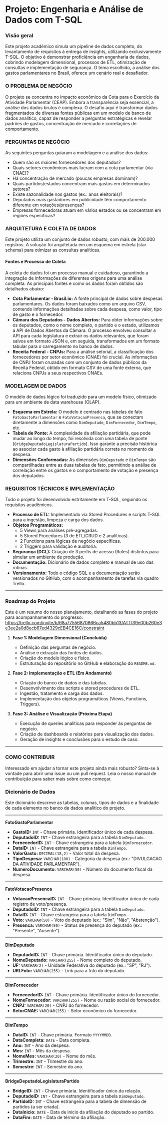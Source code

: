 # Projeto: Engenharia e Análise de Dados com T-SQL

### Visão geral
Este projeto acadêmico simula um pipeline de dados completo, do levantamento de requisitos à entrega de insights, utilizando exclusivamente T-SQL. O objetivo é demonstrar proficiência em engenharia de dados, cobrindo modelagem dimensional, processos de ETL, otimização de consultas e implementação de segurança. O tema escolhido, a análise dos gastos parlamentares no Brasil, oferece um cenário real e desafiador.

### O PROBLEMA DE NEGÓCIO
O projeto se concentra no impacto econômico da Cota para o Exercício da Atividade Parlamentar (CEAP). Embora a transparência seja essencial, a análise dos dados brutos é complexa. O desafio aqui é transformar dados fragmentados de diversas fontes públicas em um modelo de banco de dados analítico, capaz de responder a perguntas estratégicas e revelar padrões de gastos, concentração de mercado e correlações de comportamento.

### PERGUNTAS DE NEGÓCIO
As seguintes perguntas guiaram a modelagem e a análise dos dados:
- Quem são os maiores fornecedores dos deputados?
- Quais setores econômicos mais lucram com a cota parlamentar (via CNAE)?
- Há concentração de mercado (poucas empresas dominam)?
- Quais partidos/estados concentram mais gastos em determinados setores?
- Existe sazonalidade nos gastos (ex.: anos eleitorais)?
- Deputados mais gastadores em publicidade têm comportamento diferente em votações/presenças?
- Empresas fornecedoras atuam em vários estados ou se concentram em regiões específicas?

### ARQUITETURA E COLETA DE DADOS
Este projeto utiliza um conjunto de dados robusto, com mais de 200.000 registros. A solução foi arquitetada em um esquema em estrela (star schema) para otimizar as consultas analíticas.

#### Fontes e Processo de Coleta
A coleta de dados foi um processo manual e cuidadoso, garantindo a integração de informações de diferentes origens para uma análise completa. As principais fontes e como os dados foram obtidos são detalhados abaixo:
- **Cota Parlamentar - Brasil.io:** A fonte principal de dados sobre despesas parlamentares. Os dados foram baixados como um arquivo CSV, contendo informações detalhadas sobre cada despesa, como valor, tipo de gasto e o fornecedor.
- **Câmara dos Deputados - Dados Abertos:** Para obter informações sobre os deputados, como o nome completo, o partido e o estado, utilizamos a API de Dados Abertos da Câmara. O processo envolveu consultar a API para cada legislatura e extrair os dados relevantes, que foram salvos em formato JSON e, em seguida, transformados em um formato tabular para o carregamento no banco de dados.
- **Receita Federal - CNPJs:** Para a análise setorial, a classificação dos fornecedores por setor econômico (CNAE) foi crucial. As informações de CNPJ foram cruzadas com um conjunto de dados públicos da Receita Federal, obtido em formato CSV de uma fonte externa, que relaciona CNPJs a seus respectivos CNAEs.

### MODELAGEM DE DADOS
O modelo de dados lógico foi traduzido para um modelo físico, otimizado para um ambiente de data warehouse (OLAP).
- **Esquema em Estrela:** O modelo é centrado nas tabelas de fato `FatoGastoParlamentar` e `FatoVotacaoPresenca`, que se conectam diretamente a dimensões como `DimDeputado`, `DimFornecedor`, `DimTempo`, etc.
- **Tabela de Ponte:** A complexidade da afiliação partidária, que pode mudar ao longo do tempo, foi resolvida com uma tabela de ponte (`BridgeDeputadoLegislaturaPartido`). Isso garante a precisão histórica ao associar cada gasto à afiliação partidária correta no momento da despesa.
- **Dimensões Conformadas:** As dimensões `DimDeputado` e `DimTempo` são compartilhadas entre as duas tabelas de fato, permitindo a análise de correlação entre os gastos e o comportamento de votação e presença dos deputados.

### REQUISITOS TÉCNICOS E IMPLEMENTAÇÃO
Todo o projeto foi desenvolvido estritamente em T-SQL, seguindo os requisitos acadêmicos.
- **Processo de ETL:** Implementado via Stored Procedures e scripts T-SQL para a ingestão, limpeza e carga dos dados.
- **Objetos Programáticos:**
  - 5 Views para análises pré-agregadas.
  - 5 Stored Procedures (3 de ETL/CRUD e 2 analíticas).
  - 2 Functions para lógicas de negócio específicas.
  - 2 Triggers para validação e auditoria.
- **Segurança (DCL):** Criação de 3 perfis de acesso (Roles) distintos para simular um ambiente de produção.
- **Documentação:** Dicionário de dados completo e manual de uso das rotinas.
- **Versionamento:** Todo o código SQL e a documentação serão versionados no GitHub, com o acompanhamento de tarefas via quadro Trello.

---

### Roadmap do Projeto
Este é um resumo do nosso planejamento, detalhando as fases do projeto para acompanhamento do progresso:
https://trello.com/invite/b/68a77556870866ca5480bb13/ATTI39e00b260e3e3ee2a0d8ecb67ed4329cEB4CE16C/constraint 

1.  **Fase 1: Modelagem Dimensional (Concluída)**
    - Definição das perguntas de negócio.
    - Análise e extração das fontes de dados.
    - Criação do modelo lógico e físico.
    - Estruturação do repositório no GitHub e elaboração do `README.md`.

2.  **Fase 2: Implementação e ETL (Em Andamento)**
    - Criação do banco de dados e das tabelas.
    - Desenvolvimento dos scripts e stored procedures de ETL.
    - Ingestão, tratamento e carga dos dados.
    - Implementação dos objetos programáticos (Views, Functions, Triggers).

3.  **Fase 3: Análise e Visualização (Próxima Etapa)**
    - Execução de queries analíticas para responder às perguntas de negócio.
    - Criação de dashboards e relatórios para visualização dos dados.
    - Geração de insights e conclusões para o estudo de caso.

---

### COMO CONTRIBUIR
Interessado em ajudar a tornar este projeto ainda mais robusto? Sinta-se à vontade para abrir uma issue ou um pull request. Leia o nosso manual de contribuição para saber mais sobre como começar.

### **Dicionário de Dados**

Este dicionário descreve as tabelas, colunas, tipos de dados e a finalidade de cada elemento no banco de dados analítico do projeto.

---

**FatoGastoParlamentar**
- **GastoID:** `INT` - Chave primária. Identificador único de cada despesa.
- **DeputadoID:** `INT` - Chave estrangeira para a tabela `DimDeputado`.
- **FornecedorID:** `INT` - Chave estrangeira para a tabela `DimFornecedor`.
- **DataID:** `INT` - Chave estrangeira para a tabela `DimTempo`.
- **ValorGasto:** `DECIMAL(18,2)` - Valor total da despesa.
- **TipoDespesa:** `VARCHAR(100)` - Categoria da despesa (ex.: "DIVULGACAO DA ATIVIDADE PARLAMENTAR").
- **NumeroDocumento:** `VARCHAR(50)` - Número do documento fiscal da despesa.

---

**FatoVotacaoPresenca**
- **VotacaoPresencaID:** `INT` - Chave primária. Identificador único de cada registro de voto/presença.
- **DeputadoID:** `INT` - Chave estrangeira para a tabela `DimDeputado`.
- **DataID:** `INT` - Chave estrangeira para a tabela `DimTempo`.
- **Voto:** `VARCHAR(50)` - Voto do deputado (ex.: "Sim", "Não", "Abstenção").
- **Presenca:** `VARCHAR(50)` - Status de presença do deputado (ex.: "Presente", "Ausente").

---

**DimDeputado**
- **DeputadoID:** `INT` - Chave primária. Identificador único do deputado.
- **NomeDeputado:** `VARCHAR(255)` - Nome completo do deputado.
- **UF:** `VARCHAR(2)` - Unidade Federativa do deputado (ex.: "SP", "RJ").
- **URLFoto:** `VARCHAR(255)` - Link para a foto do deputado.

---

**DimFornecedor**
- **FornecedorID:** `INT` - Chave primária. Identificador único do fornecedor.
- **NomeFornecedor:** `VARCHAR(255)` - Nome ou razão social do fornecedor.
- **CNPJ:** `VARCHAR(20)` - CNPJ do fornecedor.
- **SetorCNAE:** `VARCHAR(255)` - Setor econômico do fornecedor.

---

**DimTempo**
- **DataID:** `INT` - Chave primária. Formato `YYYYMMDD`.
- **DataCompleta:** `DATE` - Data completa.
- **Ano:** `INT` - Ano da despesa.
- **Mes:** `INT` - Mês da despesa.
- **NomeMes:** `VARCHAR(20)` - Nome do mês.
- **Trimestre:** `INT` - Trimestre do ano.
- **Semestre:** `INT` - Semestre do ano.

---

**BridgeDeputadoLegislaturaPartido**
- **BridgeID:** `INT` - Chave primária. Identificador único da relação.
- **DeputadoID:** `INT` - Chave estrangeira para a tabela `DimDeputado`.
- **PartidoID:** `INT` - Chave estrangeira para a tabela de dimensão de partidos (a ser criada).
- **DataInicio:** `DATE` - Data de início da afiliação do deputado ao partido.
- **DataFim:** `DATE` - Data de término da afiliação.


